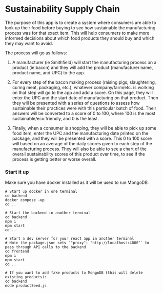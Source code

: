 # Sustainability Supply Chain

The purpose of this app is to create a system where consumers are able to look up their food before buying to see how 
sustainable the manufacturing process was for that exact item. This will help consumers to make more informed decisions about which food products they should buy and which they may want to avoid.

The process will go as follows:

1) A manufacturer (ie Smithfield) will start the manufacturing process on a product (ie bacon) and they will add the product (manufacturer name, product name, and UPC) to the app.

2) For every step of the bacon making process (raising pigs, slaughtering, curing meat, packaging, etc.), whatever company/farm/etc. is working on that step will go to the app and add a score. On this page, they will enter the UPC and the start date of manufacturing on that product. Then they will be presented with a series of questions to assess how sustainable their practices were with this particular batch of food. Their answers will be converted to a score of 0 to 100, where 100 is the most sustainable/eco friendly, and 0 is the least.

3) Finally, when a consumer is shopping, they will be able to pick up some food item, enter the UPC and the manufacturing date printed on the package, and they will be presented with a score. This 0 to 100 score will based on an average of the daily scores given to each step of the manufacturing process. They will also be able to see a chart of the overall sustainability scores of this product over time, to see if the process is getting better or worse overall.

### Start it up

Make sure you have docker installed as it will be used to run MongoDB.

```
# Start up docker in one terminal
cd backend
docker compose -up
cd ..

# Start the backend in another terminal
cd backend
npm i
npm start
cd ..

# Start a dev server for your react app in another terminal
# Note the package.json sets `"proxy": "http://localhost:4000"` to pass through API calls to the backend
cd frontend
npm i
npm start
cd ..

# If you want to add fake products to MongoDB (this will delete existing products):
cd backend
node productSeed.js
```


